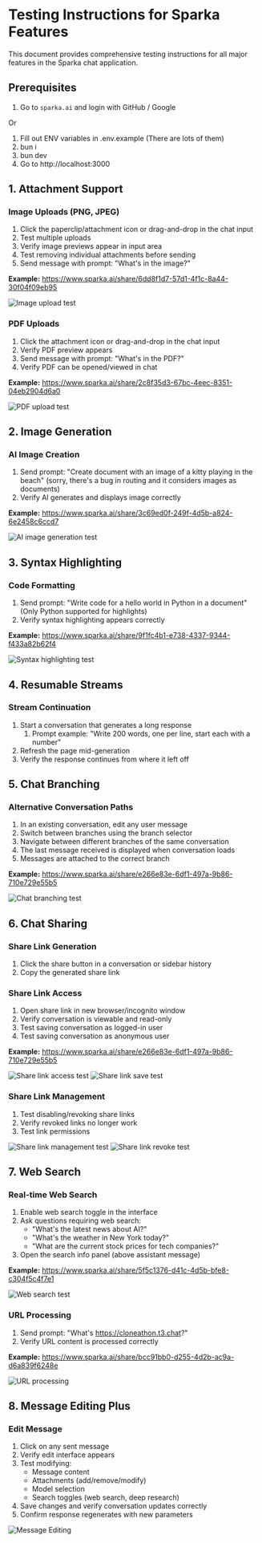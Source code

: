 # Testing Instructions for Sparka Features

This document provides comprehensive testing instructions for all major features in the Sparka chat application.

## Prerequisites

1. Go to `sparka.ai` and login with GitHub / Google

Or 

1. Fill out ENV variables in .env.example (There are lots of them)
2. bun i
3. bun dev
4. Go to http://localhost:3000


## 1. Attachment Support

### Image Uploads (PNG, JPEG)
1. Click the paperclip/attachment icon or drag-and-drop in the chat input
2. Test multiple uploads
3. Verify image previews appear in input area
4. Test removing individual attachments before sending
5. Send message with prompt: "What's in the image?"

**Example:** https://www.sparka.ai/share/6dd8f1d7-57d1-4f1c-8a44-30f04f09eb95

![Image upload test](image.png)

### PDF Uploads
1. Click the attachment icon or drag-and-drop in the chat input
3. Verify PDF preview appears
4. Send message with prompt: "What's in the PDF?"
5. Verify PDF can be opened/viewed in chat

**Example:** https://www.sparka.ai/share/2c8f35d3-67bc-4eec-8351-04eb2904d6a0

![PDF upload test](image-1.png)

## 2. Image Generation

### AI Image Creation
1. Send prompt: "Create document with an image of a kitty playing in the beach" (sorry, there's a bug in routing and it considers images as documents)
2. Verify AI generates and displays image correctly

**Example:** https://www.sparka.ai/share/3c69ed0f-249f-4d5b-a824-6e2458c6ccd7

![AI image generation test](image-2.png)

## 3. Syntax Highlighting

### Code Formatting
1. Send prompt: "Write code for a hello world in Python in a document" (Only Python supported for highlights)
2. Verify syntax highlighting appears correctly

**Example:** https://www.sparka.ai/share/9f1fc4b1-e738-4337-9344-f433a82b62f4

![Syntax highlighting test](image-3.png)

## 4. Resumable Streams

### Stream Continuation
1. Start a conversation that generates a long response
   1. Prompt example: "Write 200 words, one per line, start each with a number"
2. Refresh the page mid-generation
3. Verify the response continues from where it left off

## 5. Chat Branching

### Alternative Conversation Paths
1. In an existing conversation, edit any user message
2. Switch between branches using the branch selector
3. Navigate between different branches of the same conversation
5. The last message received is displayed when conversation loads
6. Messages are attached to the correct branch

**Example:** https://www.sparka.ai/share/e266e83e-6df1-497a-9b86-710e729e55b5

![Chat branching test](image-5.png)

## 6. Chat Sharing

### Share Link Generation
1. Click the share button in a conversation or sidebar history
2. Copy the generated share link

### Share Link Access
1. Open share link in new browser/incognito window
2. Verify conversation is viewable and read-only
3. Test saving conversation as logged-in user
4. Test saving conversation as anonymous user

**Example:** https://www.sparka.ai/share/e266e83e-6df1-497a-9b86-710e729e55b5

![Share link access test](image-11.png)
![Share link save test](image-12.png)

### Share Link Management
1. Test disabling/revoking share links
2. Verify revoked links no longer work
3. Test link permissions

![Share link management test](image-13.png)
![Share link revoke test](image-14.png)

## 7. Web Search

### Real-time Web Search
1. Enable web search toggle in the interface
2. Ask questions requiring web search:
   - "What's the latest news about AI?"
   - "What's the weather in New York today?"
   - "What are the current stock prices for tech companies?"
3. Open the search info panel (above assistant message)

**Example:** https://www.sparka.ai/share/5f5c1376-d41c-4d5b-bfe8-c304f5c4f7e1

![Web search test](image-15.png)

### URL Processing
1. Send prompt: "What's https://cloneathon.t3.chat?"
2. Verify URL content is processed correctly

**Example:** https://www.sparka.ai/share/bcc91bb0-d255-4d2b-ac9a-d6a839f6248e


![URL processing](image-16.png)


## 8. Message Editing Plus

### Edit Message
1. Click on any sent message
2. Verify edit interface appears
3. Test modifying:
   - Message content
   - Attachments (add/remove/modify)
   - Model selection
   - Search toggles (web search, deep research)
4. Save changes and verify conversation updates correctly
5. Confirm response regenerates with new parameters


![Message Editing](chrome_PLQS5DnWWL.png)